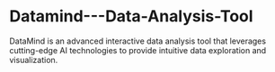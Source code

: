 # Datamind---Data-Analysis-Tool
DataMind is an advanced interactive data analysis tool that leverages cutting-edge AI technologies to provide intuitive data exploration and visualization. 
